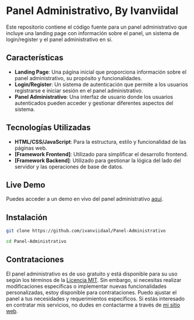 # Panel Administrativo, By Ivanviidal

Este repositorio contiene el código fuente para un panel administrativo que incluye una landing page con información sobre el panel, un sistema de login/register y el panel administrativo en sí.

## Características

- **Landing Page**: Una página inicial que proporciona información sobre el panel administrativo, su propósito y funcionalidades.
- **Login/Register**: Un sistema de autenticación que permite a los usuarios registrarse e iniciar sesión en el panel administrativo.
- **Panel Administrativo**: Una interfaz de usuario donde los usuarios autenticados pueden acceder y gestionar diferentes aspectos del sistema.

## Tecnologías Utilizadas

- **HTML/CSS/JavaScript**: Para la estructura, estilo y funcionalidad de las páginas web.
- **[Framework Frontend]**: Utilizado para simplificar el desarrollo frontend.
- **[Framework Backend]**: Utilizado para gestionar la lógica del lado del servidor y las operaciones de base de datos.

## Live Demo

Puedes acceder a un demo en vivo del panel administrativo [aquí](https://proyectopanel.ivansite.es/).

## Instalación

```bash
git clone https://github.com/ivanviidaal/Panel-Administrativo

cd Panel-Administrativo
```

## Contrataciones

El panel administrativo es de uso gratuito y está disponible para su uso según los términos de la [Licencia MIT](LICENSE). Sin embargo, si necesitas realizar modificaciones específicas o implementar nuevas funcionalidades personalizadas, estoy disponible para contrataciones. Puedo ajustar el panel a tus necesidades y requerimientos específicos. Si estás interesado en contratar mis servicios, no dudes en contactarme a través de [mi sitio web](https://ivansite.es/#contacto).
